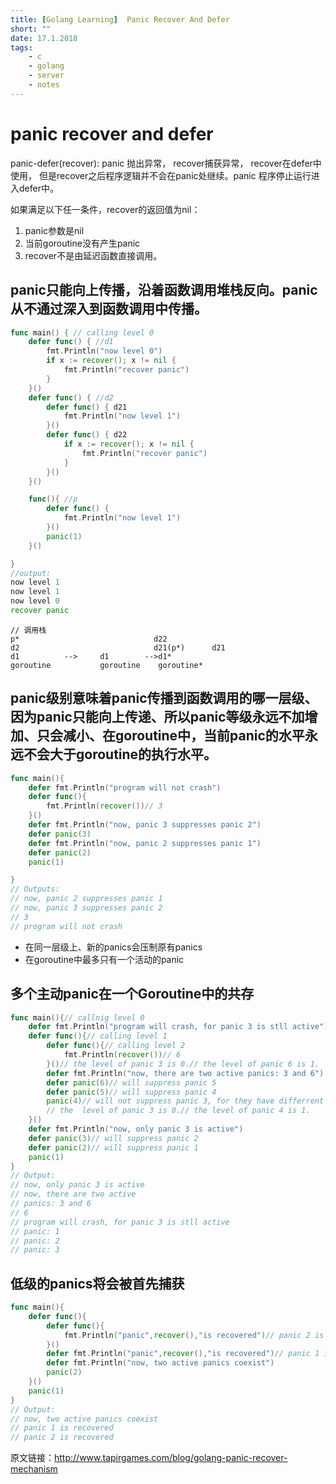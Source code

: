 ```yaml
---
title: [Golang Learning]  Panic Recover And Defer
short: ""
date: 17.1.2018
tags:
    - c
    - golang
    - server
    - notes
---
```

# panic recover and defer

panic-defer(recover): panic 抛出异常， recover捕获异常， recover在defer中使用， 但是recover之后程序逻辑并不会在panic处继续。panic 程序停止运行进入defer中。

如果满足以下任一条件，recover的返回值为nil：
1. panic参数是nil
2. 当前goroutine没有产生panic
3. recover不是由延迟函数直接调用。


## panic只能向上传播，沿着函数调用堆栈反向。panic从不通过深入到函数调用中传播。

```go
func main() { // calling level 0
	defer func() { //d1
		fmt.Println("now level 0")
		if x := recover(); x != nil {
			fmt.Println("recover panic")
		}
	}()
	defer func() { //d2
		defer func() { d21
			fmt.Println("now level 1")
		}()
		defer func() { d22
			if x := recover(); x != nil {
				fmt.Println("recover panic")
			}
		}()
	}()

	func(){ //p
		defer func() {
			fmt.Println("now level 1")
		}()
		panic(1) 
	}()

}
//output:
now level 1
now level 1
now level 0
recover panic
```
```
// 调用栈
p*                              d22          
d2                              d21(p*)      d21
d1			-->     d1        -->d1*
goroutine			goroutine    goroutine*
```

## panic级别意味着panic传播到函数调用的哪一层级、因为panic只能向上传递、所以panic等级永远不加增加、只会减小、在goroutine中，当前panic的水平永远不会大于goroutine的执行水平。

```go
func main(){
    defer fmt.Println("program will not crash")
    defer func(){
        fmt.Println(recover())// 3
    }()
    defer fmt.Println("now, panic 3 suppresses panic 2")
    defer panic(3)
    defer fmt.Println("now, panic 2 suppresses panic 1")
    defer panic(2)
    panic(1)

}
// Outputs:
// now, panic 2 suppresses panic 1
// now, panic 3 suppresses panic 2
// 3
// program will not crash
```

- 在同一层级上、新的panics会压制原有panics
- 在goroutine中最多只有一个活动的panic

## 多个主动panic在一个Goroutine中的共存
```go
func main(){// callnig level 0
    defer fmt.Println("program will crash, for panic 3 is stll active")
    defer func(){// calling level 1
        defer func(){// calling level 2
            fmt.Println(recover())// 6
        }()// the level of panic 3 is 0.// the level of panic 6 is 1.
        defer fmt.Println("now, there are two active panics: 3 and 6")
        defer panic(6)// will suppress panic 5
        defer panic(5)// will suppress panic 4
        panic(4)// will not suppress panic 3, for they have differrent levels 
        // the  level of panic 3 is 0.// the level of panic 4 is 1.
    }()
    defer fmt.Println("now, only panic 3 is active")
    defer panic(3)// will suppress panic 2
    defer panic(2)// will suppress panic 1
    panic(1)
}
// Output:
// now, only panic 3 is active
// now, there are two active
// panics: 3 and 6
// 6
// program will crash, for panic 3 is stll active
// panic: 1
// panic: 2
// panic: 3
```

## 低级的panics将会被首先捕获
```go
func main(){
    defer func(){
        defer func(){
            fmt.Println("panic",recover(),"is recovered")// panic 2 is recovered
        }()
        defer fmt.Println("panic",recover(),"is recovered")// panic 1 is recovered
        defer fmt.Println("now, two active panics coexist")
        panic(2)
    }()
    panic(1)
}
// Output:
// now, two active panics coexist
// panic 1 is recovered
// panic 2 is recovered
```


原文链接：http://www.tapirgames.com/blog/golang-panic-recover-mechanism